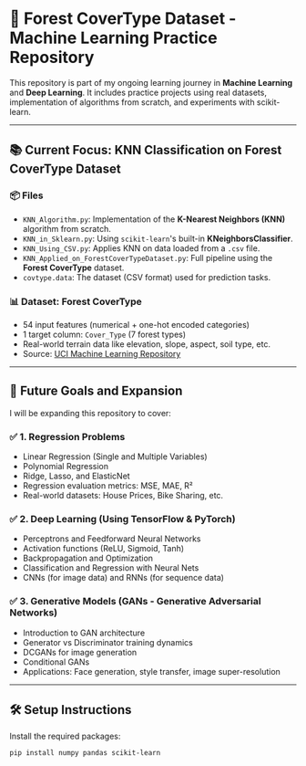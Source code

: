 # 🌲 Forest CoverType Dataset - Machine Learning Practice Repository

This repository is part of my ongoing learning journey in **Machine Learning** and **Deep Learning**. It includes practice projects using real datasets, implementation of algorithms from scratch, and experiments with scikit-learn.

---

## 📚 Current Focus: KNN Classification on Forest CoverType Dataset

### 📦 Files

- `KNN_Algorithm.py`: Implementation of the **K-Nearest Neighbors (KNN)** algorithm from scratch.
- `KNN_in_Sklearn.py`: Using `scikit-learn`'s built-in **KNeighborsClassifier**.
- `KNN_Using_CSV.py`: Applies KNN on data loaded from a `.csv` file.
- `KNN_Applied_on_ForestCoverTypeDataset.py`: Full pipeline using the **Forest CoverType** dataset.
- `covtype.data`: The dataset (CSV format) used for prediction tasks.

### 📊 Dataset: Forest CoverType

- 54 input features (numerical + one-hot encoded categories)
- 1 target column: `Cover_Type` (7 forest types)
- Real-world terrain data like elevation, slope, aspect, soil type, etc.
- Source: [UCI Machine Learning Repository](https://archive.ics.uci.edu/ml/datasets/covertype)

---

## 🔮 Future Goals and Expansion

I will be expanding this repository to cover:

### ✅ 1. **Regression Problems**
- Linear Regression (Single and Multiple Variables)
- Polynomial Regression
- Ridge, Lasso, and ElasticNet
- Regression evaluation metrics: MSE, MAE, R²
- Real-world datasets: House Prices, Bike Sharing, etc.

### ✅ 2. **Deep Learning (Using TensorFlow & PyTorch)**
- Perceptrons and Feedforward Neural Networks
- Activation functions (ReLU, Sigmoid, Tanh)
- Backpropagation and Optimization
- Classification and Regression with Neural Nets
- CNNs (for image data) and RNNs (for sequence data)

### ✅ 3. **Generative Models (GANs - Generative Adversarial Networks)**
- Introduction to GAN architecture
- Generator vs Discriminator training dynamics
- DCGANs for image generation
- Conditional GANs
- Applications: Face generation, style transfer, image super-resolution

---

## 🛠️ Setup Instructions

Install the required packages:

```bash
pip install numpy pandas scikit-learn
